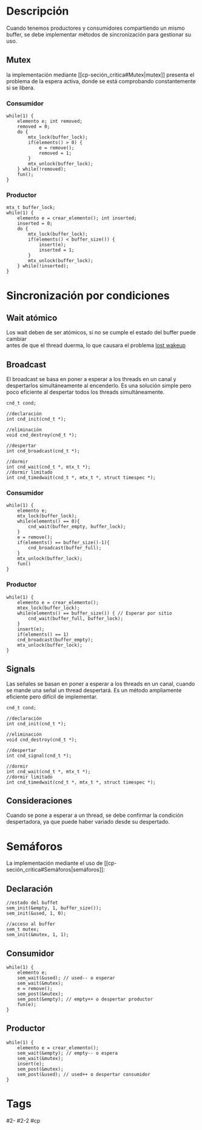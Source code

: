 # Descripción
Cuando tenemos productores y consumidores compartiendo un mismo buffer, se debe implementar métodos de sincronización para gestionar su uso.
## Mutex
la implementación mediante [[cp-seción_critica#Mutex|mutex]] presenta el problema de la espera activa, donde se está comprobando constantemente si se libera.
### Consumidor
```
while(1) {  
	elemento e; int removed;  
	removed = 0;  
	do {  
		mtx_lock(buffer_lock);  
		if(elements() > 0) {  
			e = remove();  
			removed = 1;  
		}  
		mtx_unlock(buffer_lock);  
	} while(!removed);  
	fun();
}
```
### Productor
```
mtx_t buffer_lock;
while(1) {
	elemento e = crear_elemento(); int inserted;
	inserted = 0;
	do {
		mtx_lock(buffer_lock);
		if(elements() < buffer_size()) {
			insert(e);
			inserted = 1;
		}
		mtx_unlock(buffer_lock);
	} while(!inserted);
}
```
# Sincronización por condiciones
## Wait atómico
Los wait deben de ser atómicos, si no se cumple el estado del buffer puede cambiar  
antes de que el thread duerma, lo que causara el problema [lost wakeup](https://docs.oracle.com/cd/E19120-01/open.solaris/816-5137/sync-30/index.html)
## Broadcast
El broadcast se basa en poner a esperar a los threads en un canal y despertarlos simultáneamente al encenderlo. Es una solución simple pero poco eficiente al despertar todos los threads simultáneamente.
```
cnd_t cond;

//declaración
int cnd_init(cnd_t *);

//eliminación
void cnd_destroy(cnd_t *);

//despertar
int cnd_broadcast(cnd_t *);

//dormir
int cnd_wait(cnd_t *, mtx_t *);
//dormir limitado
int cnd_timedwait(cnd_t *, mtx_t *, struct timespec *);
```
### Consumidor
```
while(1) {
	elemento e;
	mtx_lock(buffer_lock);
	while(elements() == 0){
		cnd_wait(buffer_empty, buffer_lock);
	}
	e = remove();
	if(elements() == buffer_size()-1){
		cnd_broadcast(buffer_full);
	}
	mtx_unlock(buffer_lock);
	fun()
}
```
### Productor
```
while(1) {  
	elemento e = crear_elemento();  
	mtex_lock(buffer_lock);  
	while(elements() == buffer_size()) { // Esperar por sitio  
		cnd_wait(buffer_full, buffer_lock);  
	}  
	insert(e);  
	if(elements() == 1)  
	cnd_broadcast(buffer_empty);  
	mtx_unlock(buffer_lock);  
}
```
## Signals
Las señales se basan en poner a esperar a los threads en un canal, cuando se mande una señal un thread despertará. Es un método ampliamente eficiente pero difícil de implementar.
```
cnd_t cond;

//declaración
int cnd_init(cnd_t *);

//eliminación
void cnd_destroy(cnd_t *);

//despertar
int cnd_signal(cnd_t *);

//dormir
int cnd_wait(cnd_t *, mtx_t *);
//dormir limitado
int cnd_timedwait(cnd_t *, mtx_t *, struct timespec *);
```
## Consideraciones
Cuando se pone a esperar a un thread, se debe confirmar la condición despertadora, ya que puede haber variado desde su despertado.
# Semáforos
La implementación mediante el uso de [[cp-seción_critica#Semáforos|semáforos]]:
## Declaración
```
//estado del buffet
sem_init(&empty, 1, buffer_size());
sem_init(&used, 1, 0);

//acceso al buffer
sem_t mutex;
sem_init(&mutex, 1, 1);
```
## Consumidor
```
while(1) {
	elemento e;
	sem_wait(&used); // used-- o esperar
	sem_wait(&mutex);
	e = remove();
	sem_post(&mutex);
	sem_post(&empty); // empty++ o despertar productor
	fun(e);
}
```
## Productor
```
while(1) {
	elemento e = crear_elemento();
	sem_wait(&empty); // empty-- o espera
	sem_wait(&mutex);
	insert(e);
	sem_post(&mutex);
	sem_post(&used); // used++ o despertar consumidor
}
```
# Tags
#2-
#2-2
#cp